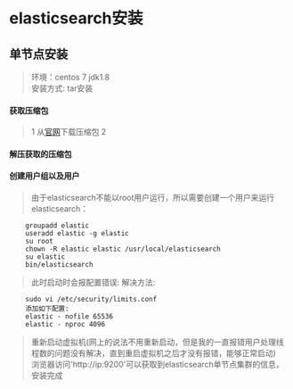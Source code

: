 # elasticsearch安装
## 单节点安装
> 环境：centos 7 jdk1.8<br/>
> 安装方式: tar安装
#### 获取压缩包
>1 从[官网](https://www.elastic.co/downloads/elasticsearch)下载压缩包
>2 
#### 解压获取的压缩包
#### 创建用户组以及用户
> 由于elasticsearch不能以root用户运行，所以需要创建一个用户来运行elasticsearch：<br/>
```
    groupadd elastic
    useradd elastic -g elastic
    su root
    chown -R elastic elastic /usr/local/elasticsearch
    su elastic
    bin/elasticsearch
```
> 此时启动时会报配置错误:
> 解决方法:
```
    sudo vi /etc/security/limits.conf
    添加如下配置:
    elastic - nofile 65536
    elastic - nproc 4096
```
> 重新启动虚拟机(网上的说法不用重新启动，但是我的一直报错用户处理线程数的问题没有解决，直到重启虚拟机之后才没有报错，能够正常启动)<br/>
> 浏览器访问'http://ip:9200'可以获取到elasticsearch单节点集群的信息，安装完成
